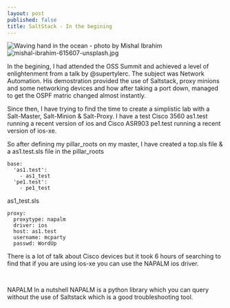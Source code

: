 ```yaml
---
layout: post
published: false
title: SaltStack - In the begining
---
```

![Waving hand in the ocean - photo by Mishal Ibrahim]({{site.baseurl}}/img/mishal-ibrahim-615607-unsplash.jpg)![mishal-ibrahim-615607-unsplash.jpg]({{site.baseurl}}/img/mishal-ibrahim-615607-unsplash.jpg)


In the begining, I had attended the OSS Summit and achieved a level of enlightenment from a talk by @supertylerc. The subject was Network Automation. His demostration provided the use of Saltstack, proxy minions and some networking devices and how after taking a port down, managed to get the OSPF matric changed almost instantly.

Since then, I have trying to find the time to create a simplistic lab with a Salt-Master, Salt-Minion & Salt-Proxy. I have a test Cisco 3560 as1.test running a recent version of ios and Cisco ASR903 pe1.test running a recent version of ios-xe.

So after defining my pillar_roots on my master, I have created a top.sls file & a as1.test.sls file in the pillar_roots

``` top.sls
base:
  'as1.test':
    - as1_test
  'pe1.test':
    - pe1_test
```
as1_test.sls
```
proxy:
  proxytype: napalm
  driver: ios
  host: as1.test
  username: mcparty
  passwd: WordUp
```

There is a lot of talk about Cisco devices but it took 6 hours of searching to find that if you are using ios-xe you can use the NAPALM ios driver.

```

```

##

NAPALM
In a nutshell NAPALM is a python library which you can query without the use of Saltstack which is a good troubleshooting tool.


